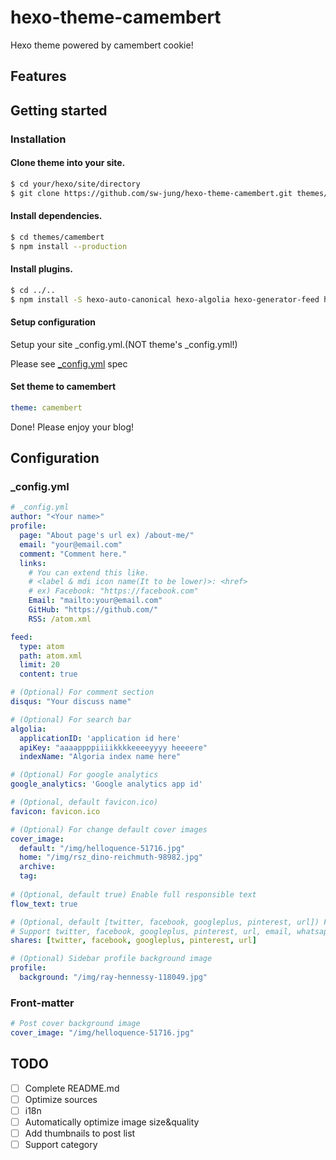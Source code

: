 # hexo-theme-camembert

Hexo theme powered by camembert cookie!

## Features

## Getting started

### Installation

#### Clone theme into your site.
```bash
$ cd your/hexo/site/directory
$ git clone https://github.com/sw-jung/hexo-theme-camembert.git themes/camembert
```

#### Install dependencies.
```bash
$ cd themes/camembert
$ npm install --production
```

#### Install plugins.
```bash
$ cd ../..
$ npm install -S hexo-auto-canonical hexo-algolia hexo-generator-feed hexo-renderer-sass hexo-renderer-webpack-2-advanced babel-core babel-loader babel-preset-es2015
```

#### Setup configuration

Setup your site _config.yml.(NOT theme's _config.yml!)

Please see [_config.yml](#_configyml) spec

#### Set theme to camembert
```yml
theme: camembert
```

Done! Please enjoy your blog!

## Configuration

### _config.yml
```yml
# _config.yml
author: "<Your name>"
profile:
  page: "About page's url ex) /about-me/"
  email: "your@email.com"
  comment: "Comment here."
  links:
    # You can extend this like.
    # <label & mdi icon name(It to be lower)>: <href>
    # ex) Facebook: "https://facebook.com"
    Email: "mailto:your@email.com"
    GitHub: "https://github.com/"
    RSS: /atom.xml

feed:
  type: atom
  path: atom.xml
  limit: 20
  content: true

# (Optional) For comment section
disqus: "Your discuss name"

# (Optional) For search bar
algolia:
  applicationID: 'application id here'
  apiKey: "aaaappppiiiikkkkeeeeyyyy heeeere"
  indexName: "Algoria index name here"

# (Optional) For google analytics
google_analytics: 'Google analytics app id'

# (Optional, default favicon.ico)
favicon: favicon.ico

# (Optional) For change default cover images
cover_image:
  default: "/img/helloquence-51716.jpg"
  home: "/img/rsz_dino-reichmuth-98982.jpg"
  archive:
  tag:
  
# (Optional, default true) Enable full responsible text
flow_text: true

# (Optional, default [twitter, facebook, googleplus, pinterest, url]) For share modal.
# Support twitter, facebook, googleplus, pinterest, url, email, whatsapp
shares: [twitter, facebook, googleplus, pinterest, url]

# (Optional) Sidebar profile background image
profile:
  background: "/img/ray-hennessy-118049.jpg"
```

### Front-matter

```yml
# Post cover background image
cover_image: "/img/helloquence-51716.jpg"
```

## TODO

* [ ] Complete README.md
* [ ] Optimize sources
* [ ] i18n
* [ ] Automatically optimize image size&quality
* [ ] Add thumbnails to post list
* [ ] Support category